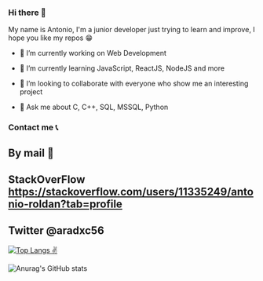 ### Hi there 👋
My name is Antonio, I'm a junior developer just trying to learn and improve, I hope you like my repos 😁
- 🔭 I’m currently working on Web Development
- 🌱 I’m currently learning JavaScript, ReactJS, NodeJS and more
- 👯 I’m looking to collaborate with everyone who show me an interesting project

- 💬 Ask me about C, C++, SQL, MSSQL, Python

### Contact me 📞
## By mail 📩
## StackOverFlow https://stackoverflow.com/users/11335249/antonio-roldan?tab=profile
## Twitter @aradxc56
<!--


Here are some ideas to get you started:

- 🔭 I’m currently working on ...
- 🌱 I’m currently learning ...
- 👯 I’m looking to collaborate on ...
- 🤔 I’m looking for help with ...
- 💬 Ask me about ...
- 📫 How to reach me: ...
-->

[![Top Langs ✌️](https://github-readme-stats.vercel.app/api/top-langs/?username=Mry3ll0w&layout=compact)](https://github.com/anuraghazra/github-readme-stats)

![Anurag's GitHub stats](https://github-readme-stats.vercel.app/api?username=Mry3ll0&show_icons=true&theme=tokyonight)
